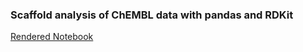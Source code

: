 ### Scaffold analysis of ChEMBL data with pandas and RDKit
[Rendered Notebook](http://nbviewer.ipython.org/github/samoturk/UGM_2014/blob/scaffoldAnalysis/Notebooks/Scaffold%20analysis%20of%20ChEMBL%20data%20with%20pandas%20and%20RDKit/Scaffold%20analysis%20of%20ChEMBL%20data%20with%20pandas%20and%20RDKit%20-%20RDKit%20UGM2014.ipynb)